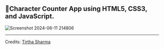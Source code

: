 ## 🥷Character Counter App using HTML5, CSS3, and JavaScript.

![Screenshot 2024-06-11 214806](https://github.com/genze121/Message-Counter/assets/45147588/df83bc97-1aa0-449e-85b6-c6b693e33872)

----

Credits: [Tirtha Sharma](https://github.com/genze121 "Tirtha Sharma")
